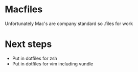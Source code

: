 # Macfiles
Unfortunately Mac's are company standard so .files for work

# Next steps

- Put in dotfiles for zsh 
- Put in dotfiles for vim including vundle
